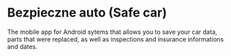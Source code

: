 # Bezpieczne auto (Safe car)
The mobile app for Android sytems that allows you to save your car data, parts that were replaced, as well as inspections and insurance informations and dates.

